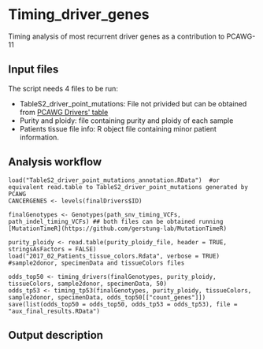 # Timing_driver_genes
Timing analysis of most recurrent driver genes as a contribution to PCAWG-11


## Input files

The script needs 4 files to be run:

- TableS2_driver_point_mutations: File not privided but can be obtained from [PCAWG Drivers' table](https://www.synapse.org/#!Synapse:syn11639580)
- Purity and ploidy: file containing purity and ploidy of each sample
- Patients tissue file info: R object file containing minor patient information.

## Analysis workflow
```
load("TableS2_driver_point_mutations_annotation.RData")  #or equivalent read.table to TableS2_driver_point_mutations generated by PCAWG
CANCERGENES <- levels(finalDrivers$ID)

finalGenotypes <- Genotypes(path_snv_timing_VCFs, path_indel_timing_VCFs) ## both files can be obtained running [MutationTimeR](https://github.com/gerstung-lab/MutationTimeR)

purity_ploidy <- read.table(purity_ploidy_file, header = TRUE, stringsAsFactors = FALSE)
load("2017_02_Patients_tissue_colors.Rdata", verbose = TRUE) #sample2donor, specimenData and tissueColors files

odds_top50 <- timing_drivers(finalGenotypes, purity_ploidy, tissueColors, sample2donor, specimenData, 50)
odds_tp53 <- timing_tp53(finalGenotypes, purity_ploidy, tissueColors, sample2donor, specimenData, odds_top50[["count_genes"]])
save(list(odds_top50 = odds_top50, odds_tp53 = odds_tp53), file = "aux_final_results.RData")
```

## Output description

